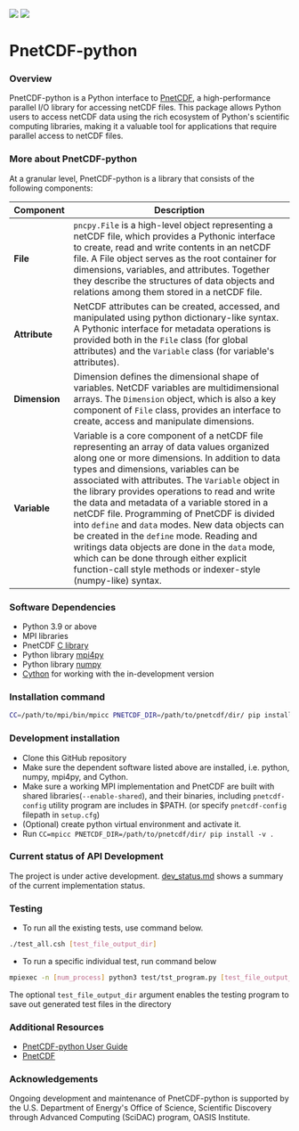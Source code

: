 ![](https://img.shields.io/badge/python-v3.9-blue) ![](https://img.shields.io/badge/tests%20passed-49-brightgreen)

# PnetCDF-python
### Overview
PnetCDF-python is a Python interface to
[PnetCDF](https://parallel-netcdf.github.io/), a high-performance parallel I/O
library for accessing netCDF files.
This package allows Python users to access netCDF data using the rich ecosystem
of Python's scientific computing libraries, making it a valuable tool for
applications that require parallel access to netCDF files.

### More about PnetCDF-python

At a granular level, PnetCDF-python is a library that consists of the following
components:

| Component | Description |
| ---- | --- |
| **File** |`pncpy.File` is a high-level object representing a netCDF file, which provides a Pythonic interface to create, read and write contents in an netCDF file. A File object serves as the root container for dimensions, variables, and attributes. Together they describe the structures of data objects and relations among them stored in a netCDF file. |
| **Attribute** | NetCDF attributes can be created, accessed, and manipulated using python dictionary-like syntax. A Pythonic interface for metadata operations is provided both in the `File` class (for global attributes) and the `Variable` class (for variable's attributes). |
| **Dimension** | Dimension defines the dimensional shape of variables. NetCDF variables are multidimensional arrays. The `Dimension` object, which is also a key component of `File` class, provides an interface to create, access and manipulate dimensions. |
| **Variable** | Variable is a core component of a netCDF file representing an array of data values organized along one or more dimensions. In addition to data types and dimensions, variables can be associated with attributes. The `Variable` object in the library provides operations to read and write the data and metadata of a variable stored in a netCDF file. Programming of PnetCDF is divided into `define` and `data` modes. New data objects can be created in the `define` mode. Reading and writings data objects are done in the `data` mode, which can be done through either explicit function-call style methods or indexer-style (numpy-like) syntax. |

### Software Dependencies

* Python 3.9 or above
* MPI libraries
* PnetCDF [C library](https://github.com/Parallel-netCDF/PnetCDF)
* Python library [mpi4py](https://mpi4py.readthedocs.io/en/stable/install.html)
* Python library [numpy](http://www.numpy.org/)
* [Cython](http://cython.org/) for working with the in-development version

### Installation command

```sh
CC=/path/to/mpi/bin/mpicc PNETCDF_DIR=/path/to/pnetcdf/dir/ pip install pncpy
```

### Development installation
* Clone this GitHub repository
* Make sure the dependent software listed above are installed, i.e. python,
  numpy, mpi4py, and Cython.
* Make sure a working MPI implementation and PnetCDF are built with
  shared libraries(`--enable-shared`),
  and their binaries, including `pnetcdf-config` utility program are includes
  in $PATH. (or specify `pnetcdf-config` filepath in `setup.cfg`)
* (Optional) create python virtual environment and activate it.
* Run `CC=mpicc PNETCDF_DIR=/path/to/pnetcdf/dir/ pip install -v .`

### Current status of API Development

The project is under active development. [dev_status.md](./dev_status.md) shows
a summary of the current implementation status.


### Testing
* To run all the existing tests, use command below.
```sh
./test_all.csh [test_file_output_dir]
```

* To run a specific individual test, run command below
```sh
mpiexec -n [num_process] python3 test/tst_program.py [test_file_output_dir]
```

The optional `test_file_output_dir` argument enables the testing program to
save out generated test files in the directory

### Additional Resources
* [PnetCDF-python User Guide](https://pnetcdf-python.readthedocs.io/en/latest/)
* [PnetCDF](https://parallel-netcdf.github.io/)

### Acknowledgements
Ongoing development and maintenance of PnetCDF-python is supported by the U.S. Department of Energy's Office of Science, Scientific Discovery through Advanced Computing (SciDAC) program, OASIS Institute.

